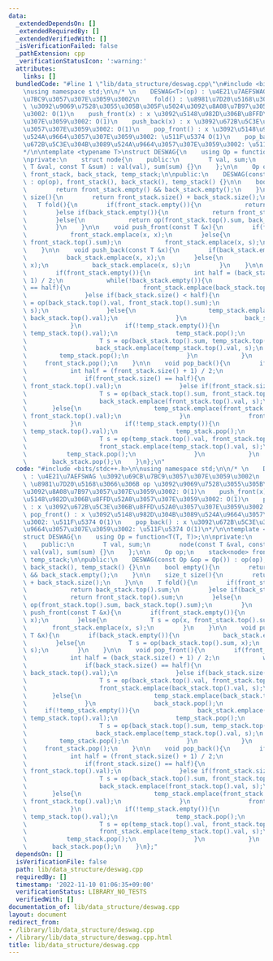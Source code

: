 ```yaml
---
data:
  _extendedDependsOn: []
  _extendedRequiredBy: []
  _extendedVerifiedWith: []
  _isVerificationFailed: false
  _pathExtension: cpp
  _verificationStatusIcon: ':warning:'
  attributes:
    links: []
  bundledCode: "#line 1 \"lib/data_structure/deswag.cpp\"\n#include <bits/stdc++.h>\n\
    \nusing namespace std;\n\n/* \n    DESWAG<T>(op) : \u4E21\u7AEFSWAG \u3092\u69CB\
    \u7BC9\u3057\u307E\u3059\u3002\n    fold() : \u8981\u7D20\u5168\u3066\u306B op\
    \ \u3092\u9069\u7528\u3055\u305B\u305F\u5024\u3092\u8A08\u7B97\u3057\u307E\u3059\
    \u3002: O(1)\n    push_front(x) : x \u3092\u5148\u982D\u306B\u8FFD\u52A0\u3057\
    \u307E\u3059\u3002: O(1)\n    push_back(x) : x \u3092\u672B\u5C3E\u306B\u8FFD\u52A0\
    \u3057\u307E\u3059\u3002: O(1)\n    pop_front() : x \u3092\u5148\u982D\u304B\u3089\
    \u524A\u9664\u3057\u307E\u3059\u3002: \u511F\u5374 O(1)\n    pop_back() : x \u3092\
    \u672B\u5C3E\u304B\u3089\u524A\u9664\u3057\u307E\u3059\u3002: \u511F\u5374 O(1)\n\
    */\n\ntemplate <typename T>\nstruct DESWAG{\n    using Op = function<T(T, T)>;\n\
    \nprivate:\n    struct node{\n    public:\n        T val, sum;\n        node(const\
    \ T &val, const T &sum) : val(val), sum(sum) {}\n    };\n\n    Op op;\n    stack<node>\
    \ front_stack, back_stack, temp_stack;\n\npublic:\n    DESWAG(const Op &op = Op())\
    \ : op(op), front_stack(), back_stack(), temp_stack() {}\n\n    bool empty(){\n\
    \        return front_stack.empty() && back_stack.empty();\n    }\n\n    size_t\
    \ size(){\n        return front_stack.size() + back_stack.size();\n    }\n\n \
    \   T fold(){\n        if(front_stack.empty()){\n            return back_stack.top().sum;\n\
    \        }else if(back_stack.empty()){\n            return front_stack.top().sum;\n\
    \        }else{\n            return op(front_stack.top().sum, back_stack.top().sum);\n\
    \        }\n    }\n\n    void push_front(const T &x){\n        if(front_stack.empty()){\n\
    \            front_stack.emplace(x, x);\n        }else{\n            T s = op(x,\
    \ front_stack.top().sum);\n            front_stack.emplace(x, s);\n        }\n\
    \    }\n\n    void push_back(const T &x){\n        if(back_stack.empty()){\n \
    \           back_stack.emplace(x, x);\n        }else{\n            T s = op(back_stack.top().sum,\
    \ x);\n            back_stack.emplace(x, s);\n        }\n    }\n\n    void pop_front(){\n\
    \        if(front_stack.empty()){\n            int half = (back_stack.size() +\
    \ 1) / 2;\n            while(!back_stack.empty()){\n                if(back_stack.size()\
    \ == half){\n                    front_stack.emplace(back_stack.top().val, back_stack.top().val);\n\
    \                }else if(back_stack.size() < half){\n                    T s\
    \ = op(back_stack.top().val, front_stack.top().sum);\n                    front_stack.emplace(back_stack.top().val,\
    \ s);\n                }else{\n                    temp_stack.emplace(back_stack.top().val,\
    \ back_stack.top().val);\n                }\n                back_stack.pop();\n\
    \            }\n            if(!temp_stack.empty()){\n                back_stack.emplace(temp_stack.top().val,\
    \ temp_stack.top().val);\n                temp_stack.pop();\n                while(!temp_stack.empty()){\n\
    \                    T s = op(back_stack.top().sum, temp_stack.top().val);\n \
    \                   back_stack.emplace(temp_stack.top().val, s);\n           \
    \         temp_stack.pop();\n                }\n            }\n        }\n   \
    \     front_stack.pop();\n    }\n\n    void pop_back(){\n        if(back_stack.empty()){\n\
    \            int half = (front_stack.size() + 1) / 2;\n            while(!front_stack.empty()){\n\
    \                if(front_stack.size() == half){\n                    back_stack.emplace(front_stack.top().val,\
    \ front_stack.top().val);\n                }else if(front_stack.size() < half){\n\
    \                    T s = op(back_stack.top().sum, front_stack.top().val);\n\
    \                    back_stack.emplace(front_stack.top().val, s);\n         \
    \       }else{\n                    temp_stack.emplace(front_stack.top().val,\
    \ front_stack.top().val);\n                }\n                front_stack.pop();\n\
    \            }\n            if(!temp_stack.empty()){\n                front_stack.emplace(temp_stack.top().val,\
    \ temp_stack.top().val);\n                temp_stack.pop();\n                while(!temp_stack.empty()){\n\
    \                    T s = op(temp_stack.top().val, front_stack.top().sum);\n\
    \                    front_stack.emplace(temp_stack.top().val, s);\n         \
    \           temp_stack.pop();\n                }\n            }\n        }\n \
    \       back_stack.pop();\n    }\n};\n"
  code: "#include <bits/stdc++.h>\n\nusing namespace std;\n\n/* \n    DESWAG<T>(op)\
    \ : \u4E21\u7AEFSWAG \u3092\u69CB\u7BC9\u3057\u307E\u3059\u3002\n    fold() :\
    \ \u8981\u7D20\u5168\u3066\u306B op \u3092\u9069\u7528\u3055\u305B\u305F\u5024\
    \u3092\u8A08\u7B97\u3057\u307E\u3059\u3002: O(1)\n    push_front(x) : x \u3092\
    \u5148\u982D\u306B\u8FFD\u52A0\u3057\u307E\u3059\u3002: O(1)\n    push_back(x)\
    \ : x \u3092\u672B\u5C3E\u306B\u8FFD\u52A0\u3057\u307E\u3059\u3002: O(1)\n   \
    \ pop_front() : x \u3092\u5148\u982D\u304B\u3089\u524A\u9664\u3057\u307E\u3059\
    \u3002: \u511F\u5374 O(1)\n    pop_back() : x \u3092\u672B\u5C3E\u304B\u3089\u524A\
    \u9664\u3057\u307E\u3059\u3002: \u511F\u5374 O(1)\n*/\n\ntemplate <typename T>\n\
    struct DESWAG{\n    using Op = function<T(T, T)>;\n\nprivate:\n    struct node{\n\
    \    public:\n        T val, sum;\n        node(const T &val, const T &sum) :\
    \ val(val), sum(sum) {}\n    };\n\n    Op op;\n    stack<node> front_stack, back_stack,\
    \ temp_stack;\n\npublic:\n    DESWAG(const Op &op = Op()) : op(op), front_stack(),\
    \ back_stack(), temp_stack() {}\n\n    bool empty(){\n        return front_stack.empty()\
    \ && back_stack.empty();\n    }\n\n    size_t size(){\n        return front_stack.size()\
    \ + back_stack.size();\n    }\n\n    T fold(){\n        if(front_stack.empty()){\n\
    \            return back_stack.top().sum;\n        }else if(back_stack.empty()){\n\
    \            return front_stack.top().sum;\n        }else{\n            return\
    \ op(front_stack.top().sum, back_stack.top().sum);\n        }\n    }\n\n    void\
    \ push_front(const T &x){\n        if(front_stack.empty()){\n            front_stack.emplace(x,\
    \ x);\n        }else{\n            T s = op(x, front_stack.top().sum);\n     \
    \       front_stack.emplace(x, s);\n        }\n    }\n\n    void push_back(const\
    \ T &x){\n        if(back_stack.empty()){\n            back_stack.emplace(x, x);\n\
    \        }else{\n            T s = op(back_stack.top().sum, x);\n            back_stack.emplace(x,\
    \ s);\n        }\n    }\n\n    void pop_front(){\n        if(front_stack.empty()){\n\
    \            int half = (back_stack.size() + 1) / 2;\n            while(!back_stack.empty()){\n\
    \                if(back_stack.size() == half){\n                    front_stack.emplace(back_stack.top().val,\
    \ back_stack.top().val);\n                }else if(back_stack.size() < half){\n\
    \                    T s = op(back_stack.top().val, front_stack.top().sum);\n\
    \                    front_stack.emplace(back_stack.top().val, s);\n         \
    \       }else{\n                    temp_stack.emplace(back_stack.top().val, back_stack.top().val);\n\
    \                }\n                back_stack.pop();\n            }\n       \
    \     if(!temp_stack.empty()){\n                back_stack.emplace(temp_stack.top().val,\
    \ temp_stack.top().val);\n                temp_stack.pop();\n                while(!temp_stack.empty()){\n\
    \                    T s = op(back_stack.top().sum, temp_stack.top().val);\n \
    \                   back_stack.emplace(temp_stack.top().val, s);\n           \
    \         temp_stack.pop();\n                }\n            }\n        }\n   \
    \     front_stack.pop();\n    }\n\n    void pop_back(){\n        if(back_stack.empty()){\n\
    \            int half = (front_stack.size() + 1) / 2;\n            while(!front_stack.empty()){\n\
    \                if(front_stack.size() == half){\n                    back_stack.emplace(front_stack.top().val,\
    \ front_stack.top().val);\n                }else if(front_stack.size() < half){\n\
    \                    T s = op(back_stack.top().sum, front_stack.top().val);\n\
    \                    back_stack.emplace(front_stack.top().val, s);\n         \
    \       }else{\n                    temp_stack.emplace(front_stack.top().val,\
    \ front_stack.top().val);\n                }\n                front_stack.pop();\n\
    \            }\n            if(!temp_stack.empty()){\n                front_stack.emplace(temp_stack.top().val,\
    \ temp_stack.top().val);\n                temp_stack.pop();\n                while(!temp_stack.empty()){\n\
    \                    T s = op(temp_stack.top().val, front_stack.top().sum);\n\
    \                    front_stack.emplace(temp_stack.top().val, s);\n         \
    \           temp_stack.pop();\n                }\n            }\n        }\n \
    \       back_stack.pop();\n    }\n};"
  dependsOn: []
  isVerificationFile: false
  path: lib/data_structure/deswag.cpp
  requiredBy: []
  timestamp: '2022-11-10 01:06:35+09:00'
  verificationStatus: LIBRARY_NO_TESTS
  verifiedWith: []
documentation_of: lib/data_structure/deswag.cpp
layout: document
redirect_from:
- /library/lib/data_structure/deswag.cpp
- /library/lib/data_structure/deswag.cpp.html
title: lib/data_structure/deswag.cpp
---
```

